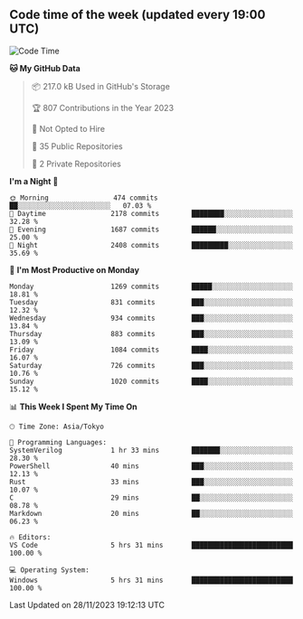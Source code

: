 ## Code time of the week (updated every 19:00 UTC)

<!--START_SECTION:waka-->
![Code Time](http://img.shields.io/badge/Code%20Time-2%2C366%20hrs%2038%20mins-blue)

**🐱 My GitHub Data** 

> 📦 217.0 kB Used in GitHub's Storage 
 > 
> 🏆 807 Contributions in the Year 2023
 > 
> 🚫 Not Opted to Hire
 > 
> 📜 35 Public Repositories 
 > 
> 🔑 2 Private Repositories 
 > 
**I'm a Night 🦉** 

```text
🌞 Morning                474 commits         ██░░░░░░░░░░░░░░░░░░░░░░░   07.03 % 
🌆 Daytime                2178 commits        ████████░░░░░░░░░░░░░░░░░   32.28 % 
🌃 Evening                1687 commits        ██████░░░░░░░░░░░░░░░░░░░   25.00 % 
🌙 Night                  2408 commits        █████████░░░░░░░░░░░░░░░░   35.69 % 
```
📅 **I'm Most Productive on Monday** 

```text
Monday                   1269 commits        █████░░░░░░░░░░░░░░░░░░░░   18.81 % 
Tuesday                  831 commits         ███░░░░░░░░░░░░░░░░░░░░░░   12.32 % 
Wednesday                934 commits         ███░░░░░░░░░░░░░░░░░░░░░░   13.84 % 
Thursday                 883 commits         ███░░░░░░░░░░░░░░░░░░░░░░   13.09 % 
Friday                   1084 commits        ████░░░░░░░░░░░░░░░░░░░░░   16.07 % 
Saturday                 726 commits         ███░░░░░░░░░░░░░░░░░░░░░░   10.76 % 
Sunday                   1020 commits        ████░░░░░░░░░░░░░░░░░░░░░   15.12 % 
```


📊 **This Week I Spent My Time On** 

```text
🕑︎ Time Zone: Asia/Tokyo

💬 Programming Languages: 
SystemVerilog            1 hr 33 mins        ███████░░░░░░░░░░░░░░░░░░   28.30 % 
PowerShell               40 mins             ███░░░░░░░░░░░░░░░░░░░░░░   12.13 % 
Rust                     33 mins             ███░░░░░░░░░░░░░░░░░░░░░░   10.07 % 
C                        29 mins             ██░░░░░░░░░░░░░░░░░░░░░░░   08.78 % 
Markdown                 20 mins             ██░░░░░░░░░░░░░░░░░░░░░░░   06.23 % 

🔥 Editors: 
VS Code                  5 hrs 31 mins       █████████████████████████   100.00 % 

💻 Operating System: 
Windows                  5 hrs 31 mins       █████████████████████████   100.00 % 
```


 Last Updated on 28/11/2023 19:12:13 UTC
<!--END_SECTION:waka-->